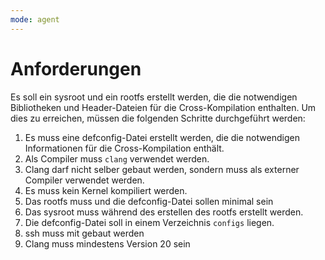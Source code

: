 ```yaml
---
mode: agent
---
```

# Anforderungen

Es soll ein sysroot und ein rootfs erstellt werden, die die notwendigen Bibliotheken und Header-Dateien für die Cross-Kompilation enthalten.
Um dies zu erreichen, müssen die folgenden Schritte durchgeführt werden:
1. Es muss eine defconfig-Datei erstellt werden, die die notwendigen Informationen für die Cross-Kompilation enthält.
2. Als Compiler muss `clang` verwendet werden.
3. Clang darf nicht selber gebaut werden, sondern muss als externer Compiler verwendet werden.
4. Es muss kein Kernel kompiliert werden.
5. Das rootfs muss und die defconfig-Datei sollen minimal sein
6. Das sysroot muss während des erstellen des rootfs erstellt werden.
7. Die defconfig-Datei soll in einem Verzeichnis `configs` liegen.
8. ssh muss mit gebaut werden
9. Clang muss mindestens Version 20 sein